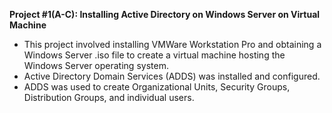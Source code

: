 **Project #1(A-C): Installing Active Directory on Windows Server on Virtual Machine**
- This project involved installing VMWare Workstation Pro and obtaining a Windows Server .iso file to create a virtual machine hosting the Windows Server operating system.
- Active Directory Domain Services (ADDS) was installed and configured. 
- ADDS was used to create Organizational Units, Security Groups, Distribution Groups, and individual users.
